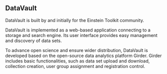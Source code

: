 ## DataVault

DataVault is built by and initially for the Einstein Toolkit community.

DataVault is implemented as a web-based application connecting to a storage and search engine. Its user interface provides easy management and discovery of data sets.

To advance open science and ensure wider distribution, DataVault is developed based on the open-source data analytics platform Girder. Girder includes basic functionalities, such as data set upload and download, collection creation, user group assignment and registration control.